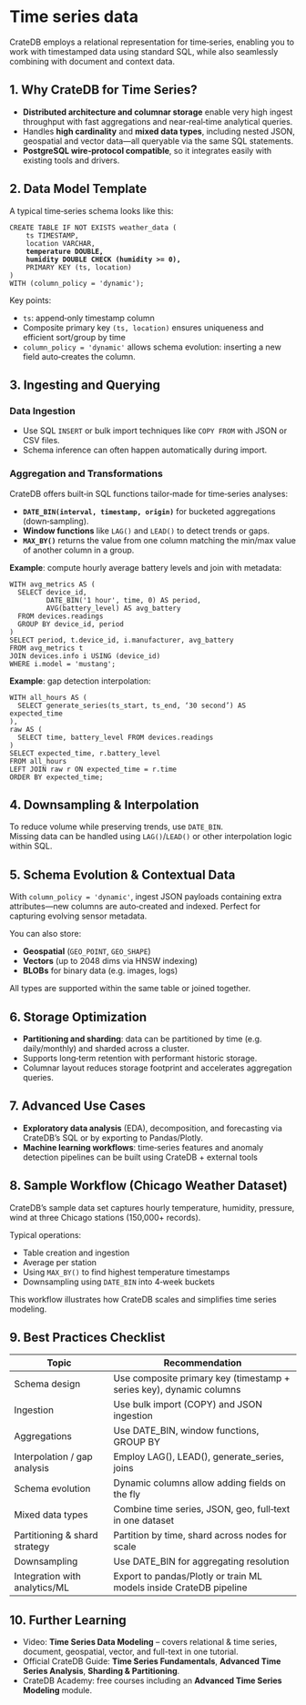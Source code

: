 # Time series data

CrateDB employs a relational representation for time‑series, enabling you to work with timestamped data using standard SQL, while also seamlessly combining with document and context data.

## 1. Why CrateDB for Time Series?

* **Distributed architecture and columnar storage** enable very high ingest throughput with fast aggregations and near‑real‑time analytical queries.
* Handles **high cardin­ality** and **mixed data types**, including nested JSON, geospatial and vector data—all queryable via the same SQL statements.
* **PostgreSQL wire‑protocol compatible**, so it integrates easily with existing tools and drivers.

## 2. Data Model Template

A typical time‑series schema looks like this:

<pre class="language-sql"><code class="lang-sql">CREATE TABLE IF NOT EXISTS weather_data (
    ts TIMESTAMP,
    location VARCHAR,
<strong>    temperature DOUBLE,
</strong><strong>    humidity DOUBLE CHECK (humidity >= 0),
</strong>    PRIMARY KEY (ts, location)
)
WITH (column_policy = 'dynamic');
</code></pre>

Key points:

* `ts`: append‑only timestamp column
* Composite primary key `(ts, location)` ensures uniqueness and efficient sort/group by time
* `column_policy = 'dynamic'` allows schema evolution: inserting a new field auto‑creates the column.

## 3. Ingesting and Querying

### **Data Ingestion**

* Use SQL `INSERT` or bulk import techniques like `COPY FROM` with JSON or CSV files.
* Schema inference can often happen automatically during import.

### **Aggregation and Transformations**

CrateDB offers built‑in SQL functions tailor‑made for time‑series analyses:

* **`DATE_BIN(interval, timestamp, origin)`** for bucketed aggregations (down‑sampling).
* **Window functions** like `LAG()` and `LEAD()` to detect trends or gaps.
* **`MAX_BY()`** returns the value from one column matching the min/max value of another column in a group.

**Example**: compute hourly average battery levels and join with metadata:

```postgresql
WITH avg_metrics AS (
  SELECT device_id,
         DATE_BIN('1 hour', time, 0) AS period,
         AVG(battery_level) AS avg_battery
  FROM devices.readings
  GROUP BY device_id, period
)
SELECT period, t.device_id, i.manufacturer, avg_battery
FROM avg_metrics t
JOIN devices.info i USING (device_id)
WHERE i.model = 'mustang';
```

**Example**: gap detection interpolation:

```text
WITH all_hours AS (
  SELECT generate_series(ts_start, ts_end, ‘30 second’) AS expected_time
),
raw AS (
  SELECT time, battery_level FROM devices.readings
)
SELECT expected_time, r.battery_level
FROM all_hours
LEFT JOIN raw r ON expected_time = r.time
ORDER BY expected_time;
```

## 4. Downsampling & Interpolation

To reduce volume while preserving trends, use `DATE_BIN`.\
Missing data can be handled using `LAG()`/`LEAD()` or other interpolation logic within SQL.

## 5. Schema Evolution & Contextual Data

With `column_policy = 'dynamic'`, ingest JSON payloads containing extra attributes—new columns are auto‑created and indexed. Perfect for capturing evolving sensor metadata.

You can also store:

* **Geospatial** (`GEO_POINT`, `GEO_SHAPE`)
* **Vectors** (up to 2048 dims via HNSW indexing)
* **BLOBs** for binary data (e.g. images, logs)

All types are supported within the same table or joined together.

## 6. Storage Optimization

* **Partitioning and sharding**: data can be partitioned by time (e.g. daily/monthly) and sharded across a cluster.
* Supports long‑term retention with performant historic storage.
* Columnar layout reduces storage footprint and accelerates aggregation queries.

## 7. Advanced Use Cases

* **Exploratory data analysis** (EDA), decomposition, and forecasting via CrateDB’s SQL or by exporting to Pandas/Plotly.
* **Machine learning workflows**: time‑series features and anomaly detection pipelines can be built using CrateDB + external tools

## 8. Sample Workflow (Chicago Weather Dataset)

CrateDB’s sample data set captures hourly temperature, humidity, pressure, wind at three Chicago stations (150,000+ records).

Typical operations:

* Table creation and ingestion
* Average per station
* Using `MAX_BY()` to find highest temperature timestamps
* Downsampling using `DATE_BIN` into 4‑week buckets

This workflow illustrates how CrateDB scales and simplifies time series modeling.

## 9. Best Practices Checklist

| Topic                         | Recommendation                                                      |
| ----------------------------- | ------------------------------------------------------------------- |
| Schema design                 | Use composite primary key (timestamp + series key), dynamic columns |
| Ingestion                     | Use bulk import (COPY) and JSON ingestion                           |
| Aggregations                  | Use DATE\_BIN, window functions, GROUP BY                           |
| Interpolation / gap analysis  | Employ LAG(), LEAD(), generate\_series, joins                       |
| Schema evolution              | Dynamic columns allow adding fields on the fly                      |
| Mixed data types              | Combine time series, JSON, geo, full‑text in one dataset            |
| Partitioning & shard strategy | Partition by time, shard across nodes for scale                     |
| Downsampling                  | Use DATE\_BIN for aggregating resolution                            |
| Integration with analytics/ML | Export to pandas/Plotly or train ML models inside CrateDB pipeline  |

## 10. Further Learning

* Video: **Time Series Data Modeling** – covers relational & time series, document, geospatial, vector, and full-text in one tutorial.
* Official CrateDB Guide: **Time Series Fundamentals**, **Advanced Time Series Analysis**, **Sharding & Partitioning**.
* CrateDB Academy: free courses including an **Advanced Time Series Modeling** module.

